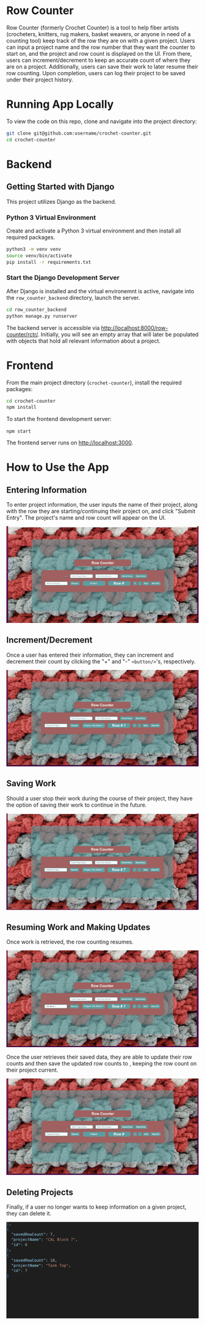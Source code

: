 # Row Counter

Row Counter (formerly Crochet Counter) is a tool to help fiber artists (crocheters, knitters, rug makers, basket weavers, or anyone in need of a counting tool) keep track of the row they are on with a given project. Users can input a project name and the row number that they want the counter to start on, and the project and row count is displayed on the UI. From there, users can increment/decrement to keep an accurate count of where they are on a project. Additionally, users can save their work to later resume their row counting. Upon completion, users can log their project to be saved under their project history.

# Running App Locally

To view the code on this repo, clone and navigate into the project directory:

```sh
git clone git@github.com:username/crochet-counter.git
cd crochet-counter
```

# Backend

## Getting Started with Django

This project utilizes Django as the backend.

### Python 3 Virtual Environment

Create and activate a Python 3 virtual environment and then install all required packages.

```sh
python3 -m venv venv
source venv/bin/activate
pip install -r requirements.txt
```

### Start the Django Development Server

After Django is installed and the virtual environemnt is active, navigate into the `row_counter_backend` directory, launch the server.

```sh
cd row_counter_backend
python manage.py runserver
```

The backend server is accessible via [http://localhost:8000/row-counter/rctr/](http://localhost:8000/row-counter/rctr/). Initially, you will see an empty array that will later be populated with objects that hold all relevant information about a project.

# Frontend

From the main project directory (`crochet-counter`), install the required packages:

```sh
cd crochet-counter
npm install
```

To start the frontend development server:

`npm start`

The frontend server runs on [http://localhost:3000](http://localhost:3000).

# How to Use the App

## Entering Information

To enter project information, the user inputs the name of their project, along with the row they are starting/continuing their project on, and click "Submit Entry". The project's name and row count will appear on the UI.

![Submit Entry](https://github.com/rek990/crochet-counter/blob/initial-backend/RCDemoSubmitEntry20220730.gif)

## Increment/Decrement

Once a user has entered their information, they can increment and decrement their count by clicking the "+" and "-" `<button/>`'s, respectively.

![Increment/Decrement](https://github.com/rek990/crochet-counter/blob/initial-backend/RCDemoIncrement20220730.gif)

## Saving Work

Should a user stop their work during the course of their project, they have the option of saving their work to continue in the future.

![Retrieve Work](https://github.com/rek990/crochet-counter/blob/initial-backend/RCDemoRetrieveWork20220730.gif)

## Resuming Work and Making Updates

Once work is retrieved, the row counting resumes.

![Resume Work](https://github.com/rek990/crochet-counter/blob/initial-backend/RCDemoResumeCounting20220730.gif)

Once the user retrieves their saved data, they are able to update their row counts and then save the updated row counts to , keeping the row count on their project current.

![Update](https://github.com/rek990/crochet-counter/blob/initial-backend/RCDemoUpdateWork20220812.gif)

## Deleting Projects

Finally, if a user no longer wants to keep information on a given project, they can delete it.

![Delete](https://github.com/rek990/crochet-counter/blob/initial-backend/RCDemoDeleteWork20220815.gif)
